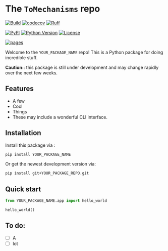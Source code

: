 # The ```ToMechanisms``` repo

[![Build](YOUR_PACKAGE_REPO/actions/workflows/test.yaml/badge.svg?branch=main)](YOUR_PACKAGE_REPO/actions/workflows/test.yaml?query=branch%3Amain)
[![codecov](https://codecov.io/gh/YOUR_GITHUB_NICKNAME/YOUR_PACKAGE_NAME/branch/main/graph/badge.svg?token=CODECOV_GRAPHICS_TOKEN)](https://codecov.io/gh/YOUR_GITHUB_NICKNAME/YOUR_PACKAGE_NAME)
[![Ruff](https://img.shields.io/endpoint?url=https://raw.githubusercontent.com/astral-sh/ruff/main/assets/badge/v2.json)](https://github.com/astral-sh/ruff)

[![PyPI](https://img.shields.io/pypi/v/YOUR_PACKAGE_NAME.svg)](https://pypi.org/project/YOUR_PACKAGE_NAME/)
[![Python Version](https://img.shields.io/pypi/pyversions/YOUR_PACKAGE_NAME)](https://pypi.org/project/YOUR_PACKAGE_NAME)
[![License](https://img.shields.io/pypi/l/YOUR_PACKAGE_NAME)](https://opensource.org/licenses/Apache-2.0)

[![pages](https://img.shields.io/badge/api-docs-blue)](https://YOUR_GITHUB_NICKNAME.github.io/YOUR_PACKAGE_NAME)

Welcome to the ```YOUR_PACKAGE_NAME``` repo! This is a Python package for doing incredible stuff.

**Caution:**: this package is still under development and may change rapidly over the next few weeks.

## Features
- A few
- Cool
- Things
- These may include a wonderful CLI interface.

## Installation
Install this package via :

```sh
pip install YOUR_PACKAGE_NAME
```

Or get the newest development version via:

```sh
pip install git+YOUR_PACKAGE_REPO.git
```

## Quick start
```Python
from YOUR_PACKAGE_NAME.app import hello_world

hello_world()
```

## To do:
- [ ] A
- [ ] lot
